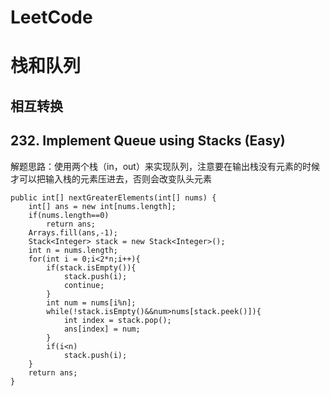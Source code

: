 # LeetCode




# 栈和队列

## 相互转换


## 232. Implement Queue using Stacks (Easy)

解题思路：使用两个栈（in，out）来实现队列，注意要在输出栈没有元素的时候才可以把输入栈的元素压进去，否则会改变队头元素

  

    public int[] nextGreaterElements(int[] nums) {
        int[] ans = new int[nums.length];
        if(nums.length==0)
            return ans;
        Arrays.fill(ans,-1);
        Stack<Integer> stack = new Stack<Integer>();
        int n = nums.length;
        for(int i = 0;i<2*n;i++){
            if(stack.isEmpty()){
                stack.push(i);
                continue;
            }
            int num = nums[i%n];
            while(!stack.isEmpty()&&num>nums[stack.peek()]){
                int index = stack.pop();
                ans[index] = num;
            }
            if(i<n)
                stack.push(i);
        }
        return ans;
    }

